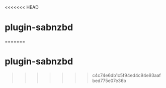 <<<<<<< HEAD
# plugin-sabnzbd
=======
# plugin-sabnzbd
>>>>>>> c4c74e6db1c5f94ed4c94e93aafbed775e07e36b
